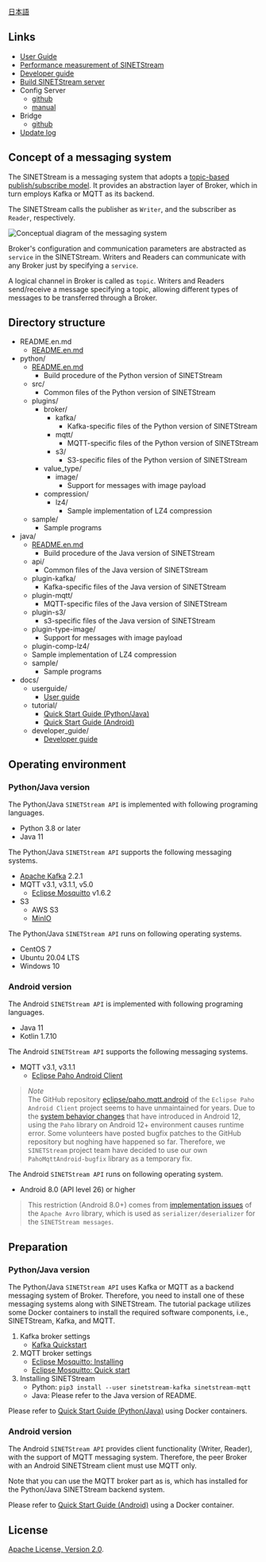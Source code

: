 <!--
Copyright (C) 2020 National Institute of Informatics

Licensed to the Apache Software Foundation (ASF) under one
or more contributor license agreements.  See the NOTICE file
distributed with this work for additional information
regarding copyright ownership.  The ASF licenses this file
to you under the Apache License, Version 2.0 (the
"License"); you may not use this file except in compliance
with the License.  You may obtain a copy of the License at

  http://www.apache.org/licenses/LICENSE-2.0

Unless required by applicable law or agreed to in writing,
software distributed under the License is distributed on an
"AS IS" BASIS, WITHOUT WARRANTIES OR CONDITIONS OF ANY
KIND, either express or implied.  See the License for the
specific language governing permissions and limitations
under the License.
-->

[日本語](README.md)

## Links

* [User Guide](docs/userguide/index.en.md)
* [Performance measurement of SINETStream](docs/performance/index.en.md)
* [Developer guide](docs/developer_guide/index.en.md)
* [Build SINETStream server](https://translate.google.com/translate?hl=en&sl=ja&tl=en&u=https://nii-gakunin-cloud.github.io/sinetstream/server/brokers/index.html)
* Config Server
    * [github](https://github.com/nii-gakunin-cloud/sinetstream-config-server)
    * [manual](http://manual.config-server.sinetstream.net/manual/docs/home/index.html)
* Bridge
    * [github](https://github.com/nii-gakunin-cloud/sinetstream-bridge)
* [Update log](CHANGELOG.md)

## Concept of a messaging system

The SINETStream is a messaging system that adopts a [topic-based publish/subscribe model](https://en.wikipedia.org/wiki/Publish%E2%80%93subscribe_pattern).
It provides an abstraction layer of Broker, which in turn employs Kafka or MQTT as its backend.

The SINETStream calls the publisher as `Writer`, and the subscriber as `Reader`, respectively.

![Conceptual diagram of the messaging system](docs/images/overview.png)

Broker's configuration and communication parameters are abstracted as `service` in the SINETStream.
Writers and Readers can communicate with any Broker just by specifying a `service`.

A logical channel in Broker is called as `topic`.
Writers and Readers send/receive a message specifying a topic, allowing different types of messages to be transferred through a Broker.

## Directory structure

* README.en.md
    * [README.en.md](README.en.md)
* python/
    * [README.en.md](python/README.en.md)
        * Build procedure of the Python version of SINETStream
    * src/
        * Common files of the Python version of SINETStream
    * plugins/
        * broker/
            * kafka/
                * Kafka-specific files of the Python version of SINETStream
            * mqtt/
                * MQTT-specific files of the Python version of SINETStream
            * s3/
                * S3-specific files of the Python version of SINETStream
        * value_type/
            * image/
                * Support for messages with image payload
        * compression/
            * lz4/
                * Sample implementation of LZ4 compression
    * sample/
        * Sample programs
* java/
    * [README.en.md](java/README.en.md)
        * Build procedure of the Java version of SINETStream
    * api/
        * Common files of the Java version of SINETStream
    * plugin-kafka/
        * Kafka-specific files of the Java version of SINETStream
    * plugin-mqtt/
        * MQTT-specific files of the Java version of SINETStream
    * plugin-s3/
        * s3-specific files of the Java version of SINETStream
    * plugin-type-image/
        * Support for messages with image payload
    * plugin-comp-lz4/
	* Sample implementation of LZ4 compression
    * sample/
        * Sample programs
* docs/
    * userguide/
        * [User guide](docs/userguide/index.en.md)
    * tutorial/
        * [Quick Start Guide (Python/Java)](docs/tutorial/index.en.md)
        * [Quick Start Guide (Android)](docs/tutorial-android/index.en.md)
    * developer_guide/
        * [Developer guide](docs/developer_guide/index.en.md)

## Operating environment
### Python/Java version

The Python/Java `SINETStream API` is implemented with following programing
languages.

* Python 3.8 or later
* Java 11

The Python/Java `SINETStream API` supports the following messaging systems.

* [Apache Kafka](https://kafka.apache.org/) 2.2.1
* MQTT v3.1, v3.1.1, v5.0
    * [Eclipse Mosquitto](https://mosquitto.org/) v1.6.2
* S3
    * AWS S3
    * [MinIO](https://min.io/)

The Python/Java `SINETStream API` runs on following operating systems.

* CentOS 7
* Ubuntu 20.04 LTS
* Windows 10

### Android version

The Android `SINETStream API` is implemented with following programing
languages.

* Java 11
* Kotlin 1.7.10

The Android `SINETStream API` supports the following messaging systems.

* MQTT v3.1, v3.1.1
    * [Eclipse Paho Android Client](https://www.eclipse.org/paho/index.php?page=clients/android/index.php)

> <em>Note</em><br>
> The GitHub repository [eclipse/paho.mqtt.android](https://github.com/eclipse/paho.mqtt.android) of the `Eclipse Paho Android Client` project
> seems to have unmaintained for years.
> Due to the [system behavior changes](https://developer.android.com/about/versions/12/behavior-changes-12?hl=en#pending-intent-mutability) that have introduced in Android 12,
> using the `Paho` library on Android 12+ environment causes runtime error.
> Some volunteers have posted bugfix patches to the GitHub repository but noghing have happened so far.
> Therefore, we `SINETStream` project team have decided to use our own `PahoMqttAndroid-bugfix` library as a temporary fix.

The Android `SINETStream API` runs on following operating system.

* Android 8.0 (API level 26) or higher

> This restriction (Android 8.0+) comes from [implementation issues](https://www.mail-archive.com/dev@avro.apache.org/msg24138.html) of the `Apache Avro` library,
> which is used as `serializer/deserializer` for the `SINETStream messages`.

## Preparation
### Python/Java version

The Python/Java `SINETStream API` uses Kafka or MQTT as a backend messaging
system of Broker.
Therefore, you need to install one of these messaging systems along with SINETStream.
The tutorial package utilizes some Docker containers to install the
required software components,
i.e., SINETStream, Kafka, and MQTT.

1. Kafka broker settings
    * [Kafka Quickstart](https://kafka.apache.org/quickstart)
1. MQTT broker settings
    * [Eclipse Mosquitto: Installing](https://github.com/eclipse/mosquitto#installing)
    * [Eclipse Mosquitto: Quick start](https://github.com/eclipse/mosquitto#quick-start)
1. Installing SINETStream
    * Python: `pip3 install --user sinetstream-kafka sinetstream-mqtt`
    * Java: Please refer to the Java version of README.

Please refer to
[Quick Start Guide (Python/Java)](docs/tutorial/index.en.md)
using Docker containers.

### Android version

The Android `SINETStream API` provides client functionality
(Writer, Reader), with the support of MQTT messaging system.
Therefore, the peer Broker with an Android SINETStream client must
use MQTT only.

Note that you can use the MQTT broker part as is, which has installed
for the Python/Java SINETStream backend system.

Please refer to
[Quick Start Guide (Android)](docs/tutorial-android/index.en.md)
using a Docker container.

## License

[Apache License, Version 2.0](https://www.apache.org/licenses/LICENSE-2.0).

